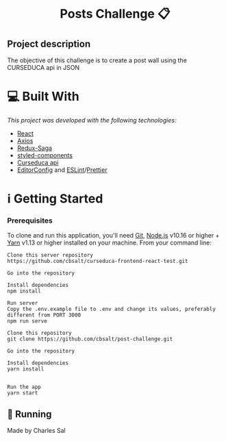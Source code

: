 # <h1 align="center">Posts Challenge :clipboard:</h1>
## Project description
The objective of this challenge is to create a post wall using the CURSEDUCA api in JSON

# :computer: Built With
_This project was developed with the following technologies:_

* [React](https://reactjs.org/)
* [Axios](https://github.com/axios/axios)
* [Redux-Saga](https://redux-saga.js.org/)
* [styled-components](https://styled-components.com/)
* [Curseduca api](https://github.com/cbsalt/curseduca-frontend-react-test)
* [EditorConfig](https://marketplace.visualstudio.com/items?itemName=EditorConfig.EditorConfig) and [ESLint](https://marketplace.visualstudio.com/items?itemName=dbaeumer.vscode-eslint)/[Prettier](https://prettier.io/)

# :information_source: Getting Started

### Prerequisites

To clone and run this application, you'll need [Git](https://git-scm.com/), [Node.js](https://nodejs.org/en/) v10.16 or higher + [Yarn](https://yarnpkg.com/) v1.13 or higher installed on your machine. From your command line:

```
Clone this server repository
https://github.com/cbsalt/curseduca-frontend-react-test.git

Go into the repository

Install dependencies
npm install

Run server
Copy the .env.example file to .env and change its values, preferably different from PORT 3000
npm run serve
```

```
Clone this repository
git clone https://github.com/cbsalt/post-challenge.git

Go into the repository

Install dependencies
yarn install


Run the app
yarn start
```

## :dart: Running

Made by Charles Sal
